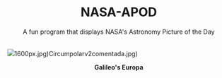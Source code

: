 <div align="center">
  <h1>
    NASA-APOD
  </h1>
</div>
  
<div align="center">
  A fun program that displays NASA's Astronomy Picture of the Day
</div>

<br>

![](https://apod.nasa.gov/apod/image/2305/PIA19048europa.jpg)1600px.jpg)Circumpolarv2comentada.jpg)

<p align = "center">
  <b>Galileo's Europa</b>
</p>

